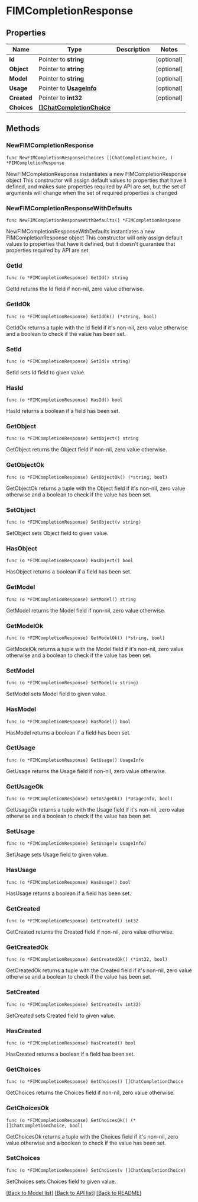 # FIMCompletionResponse

## Properties

Name | Type | Description | Notes
------------ | ------------- | ------------- | -------------
**Id** | Pointer to **string** |  | [optional] 
**Object** | Pointer to **string** |  | [optional] 
**Model** | Pointer to **string** |  | [optional] 
**Usage** | Pointer to [**UsageInfo**](UsageInfo.md) |  | [optional] 
**Created** | Pointer to **int32** |  | [optional] 
**Choices** | [**[]ChatCompletionChoice**](ChatCompletionChoice.md) |  | 

## Methods

### NewFIMCompletionResponse

`func NewFIMCompletionResponse(choices []ChatCompletionChoice, ) *FIMCompletionResponse`

NewFIMCompletionResponse instantiates a new FIMCompletionResponse object
This constructor will assign default values to properties that have it defined,
and makes sure properties required by API are set, but the set of arguments
will change when the set of required properties is changed

### NewFIMCompletionResponseWithDefaults

`func NewFIMCompletionResponseWithDefaults() *FIMCompletionResponse`

NewFIMCompletionResponseWithDefaults instantiates a new FIMCompletionResponse object
This constructor will only assign default values to properties that have it defined,
but it doesn't guarantee that properties required by API are set

### GetId

`func (o *FIMCompletionResponse) GetId() string`

GetId returns the Id field if non-nil, zero value otherwise.

### GetIdOk

`func (o *FIMCompletionResponse) GetIdOk() (*string, bool)`

GetIdOk returns a tuple with the Id field if it's non-nil, zero value otherwise
and a boolean to check if the value has been set.

### SetId

`func (o *FIMCompletionResponse) SetId(v string)`

SetId sets Id field to given value.

### HasId

`func (o *FIMCompletionResponse) HasId() bool`

HasId returns a boolean if a field has been set.

### GetObject

`func (o *FIMCompletionResponse) GetObject() string`

GetObject returns the Object field if non-nil, zero value otherwise.

### GetObjectOk

`func (o *FIMCompletionResponse) GetObjectOk() (*string, bool)`

GetObjectOk returns a tuple with the Object field if it's non-nil, zero value otherwise
and a boolean to check if the value has been set.

### SetObject

`func (o *FIMCompletionResponse) SetObject(v string)`

SetObject sets Object field to given value.

### HasObject

`func (o *FIMCompletionResponse) HasObject() bool`

HasObject returns a boolean if a field has been set.

### GetModel

`func (o *FIMCompletionResponse) GetModel() string`

GetModel returns the Model field if non-nil, zero value otherwise.

### GetModelOk

`func (o *FIMCompletionResponse) GetModelOk() (*string, bool)`

GetModelOk returns a tuple with the Model field if it's non-nil, zero value otherwise
and a boolean to check if the value has been set.

### SetModel

`func (o *FIMCompletionResponse) SetModel(v string)`

SetModel sets Model field to given value.

### HasModel

`func (o *FIMCompletionResponse) HasModel() bool`

HasModel returns a boolean if a field has been set.

### GetUsage

`func (o *FIMCompletionResponse) GetUsage() UsageInfo`

GetUsage returns the Usage field if non-nil, zero value otherwise.

### GetUsageOk

`func (o *FIMCompletionResponse) GetUsageOk() (*UsageInfo, bool)`

GetUsageOk returns a tuple with the Usage field if it's non-nil, zero value otherwise
and a boolean to check if the value has been set.

### SetUsage

`func (o *FIMCompletionResponse) SetUsage(v UsageInfo)`

SetUsage sets Usage field to given value.

### HasUsage

`func (o *FIMCompletionResponse) HasUsage() bool`

HasUsage returns a boolean if a field has been set.

### GetCreated

`func (o *FIMCompletionResponse) GetCreated() int32`

GetCreated returns the Created field if non-nil, zero value otherwise.

### GetCreatedOk

`func (o *FIMCompletionResponse) GetCreatedOk() (*int32, bool)`

GetCreatedOk returns a tuple with the Created field if it's non-nil, zero value otherwise
and a boolean to check if the value has been set.

### SetCreated

`func (o *FIMCompletionResponse) SetCreated(v int32)`

SetCreated sets Created field to given value.

### HasCreated

`func (o *FIMCompletionResponse) HasCreated() bool`

HasCreated returns a boolean if a field has been set.

### GetChoices

`func (o *FIMCompletionResponse) GetChoices() []ChatCompletionChoice`

GetChoices returns the Choices field if non-nil, zero value otherwise.

### GetChoicesOk

`func (o *FIMCompletionResponse) GetChoicesOk() (*[]ChatCompletionChoice, bool)`

GetChoicesOk returns a tuple with the Choices field if it's non-nil, zero value otherwise
and a boolean to check if the value has been set.

### SetChoices

`func (o *FIMCompletionResponse) SetChoices(v []ChatCompletionChoice)`

SetChoices sets Choices field to given value.



[[Back to Model list]](../README.md#documentation-for-models) [[Back to API list]](../README.md#documentation-for-api-endpoints) [[Back to README]](../README.md)


